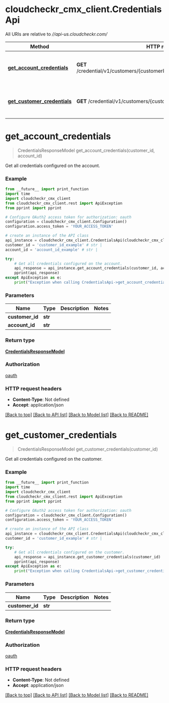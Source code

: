 # cloudcheckr_cmx_client.CredentialsApi

All URIs are relative to *//api-us.cloudcheckr.com/*

Method | HTTP request | Description
------------- | ------------- | -------------
[**get_account_credentials**](CredentialsApi.md#get_account_credentials) | **GET** /credential/v1/customers/{customerId}/accounts/{accountId}/credentials | Get all credentials configured on the account.
[**get_customer_credentials**](CredentialsApi.md#get_customer_credentials) | **GET** /credential/v1/customers/{customerId}/credentials | Get all credentials configured on the customer.

# **get_account_credentials**
> CredentialsResponseModel get_account_credentials(customer_id, account_id)

Get all credentials configured on the account.

### Example
```python
from __future__ import print_function
import time
import cloudcheckr_cmx_client
from cloudcheckr_cmx_client.rest import ApiException
from pprint import pprint

# Configure OAuth2 access token for authorization: oauth
configuration = cloudcheckr_cmx_client.Configuration()
configuration.access_token = 'YOUR_ACCESS_TOKEN'

# create an instance of the API class
api_instance = cloudcheckr_cmx_client.CredentialsApi(cloudcheckr_cmx_client.ApiClient(configuration))
customer_id = 'customer_id_example' # str | 
account_id = 'account_id_example' # str | 

try:
    # Get all credentials configured on the account.
    api_response = api_instance.get_account_credentials(customer_id, account_id)
    pprint(api_response)
except ApiException as e:
    print("Exception when calling CredentialsApi->get_account_credentials: %s\n" % e)
```

### Parameters

Name | Type | Description  | Notes
------------- | ------------- | ------------- | -------------
 **customer_id** | **str**|  | 
 **account_id** | **str**|  | 

### Return type

[**CredentialsResponseModel**](CredentialsResponseModel.md)

### Authorization

[oauth](../README.md#oauth)

### HTTP request headers

 - **Content-Type**: Not defined
 - **Accept**: application/json

[[Back to top]](#) [[Back to API list]](../README.md#documentation-for-api-endpoints) [[Back to Model list]](../README.md#documentation-for-models) [[Back to README]](../README.md)

# **get_customer_credentials**
> CredentialsResponseModel get_customer_credentials(customer_id)

Get all credentials configured on the customer.

### Example
```python
from __future__ import print_function
import time
import cloudcheckr_cmx_client
from cloudcheckr_cmx_client.rest import ApiException
from pprint import pprint

# Configure OAuth2 access token for authorization: oauth
configuration = cloudcheckr_cmx_client.Configuration()
configuration.access_token = 'YOUR_ACCESS_TOKEN'

# create an instance of the API class
api_instance = cloudcheckr_cmx_client.CredentialsApi(cloudcheckr_cmx_client.ApiClient(configuration))
customer_id = 'customer_id_example' # str | 

try:
    # Get all credentials configured on the customer.
    api_response = api_instance.get_customer_credentials(customer_id)
    pprint(api_response)
except ApiException as e:
    print("Exception when calling CredentialsApi->get_customer_credentials: %s\n" % e)
```

### Parameters

Name | Type | Description  | Notes
------------- | ------------- | ------------- | -------------
 **customer_id** | **str**|  | 

### Return type

[**CredentialsResponseModel**](CredentialsResponseModel.md)

### Authorization

[oauth](../README.md#oauth)

### HTTP request headers

 - **Content-Type**: Not defined
 - **Accept**: application/json

[[Back to top]](#) [[Back to API list]](../README.md#documentation-for-api-endpoints) [[Back to Model list]](../README.md#documentation-for-models) [[Back to README]](../README.md)

